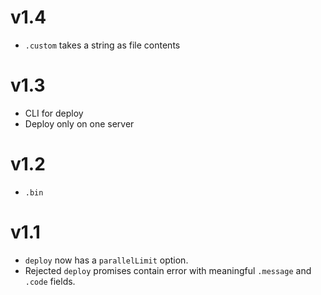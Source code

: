 # v1.4

* `.custom` takes a string as file contents

# v1.3

* CLI for deploy
* Deploy only on one server

# v1.2

* `.bin`

# v1.1

* `deploy` now has a `parallelLimit` option.
* Rejected `deploy` promises contain error with meaningful `.message` and `.code` fields.
